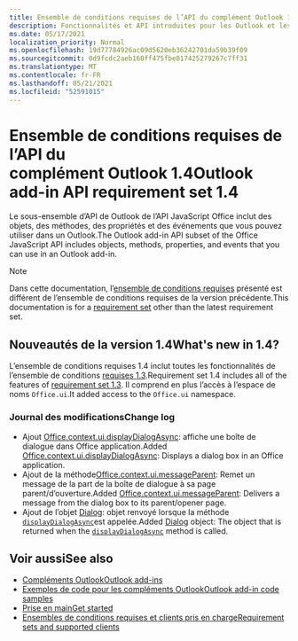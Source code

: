 ```yaml
---
title: Ensemble de conditions requises de l’API du complément Outlook 1.4
description: Fonctionnalités et API introduites pour les Outlook et les API JavaScript Office dans le cadre de l’API de boîte aux lettres 1.4.
ms.date: 05/17/2021
localization_priority: Normal
ms.openlocfilehash: 19d77784926ac09d5620eb36242701da59b39f09
ms.sourcegitcommit: 0d9fcdc2aeb160ff475fbe817425279267c7ff31
ms.translationtype: MT
ms.contentlocale: fr-FR
ms.lasthandoff: 05/21/2021
ms.locfileid: "52591015"
---
```

# <a name="outlook-add-in-api-requirement-set-14"></a><span data-ttu-id="74af9-103">Ensemble de conditions requises de l’API du complément Outlook 1.4</span><span class="sxs-lookup"><span data-stu-id="74af9-103">Outlook add-in API requirement set 1.4</span></span>

<span data-ttu-id="74af9-104">Le sous-ensemble d’API de Outlook de l’API JavaScript Office inclut des objets, des méthodes, des propriétés et des événements que vous pouvez utiliser dans un Outlook.</span><span class="sxs-lookup"><span data-stu-id="74af9-104">The Outlook add-in API subset of the Office JavaScript API includes objects, methods, properties, and events that you can use in an Outlook add-in.</span></span>

> [!NOTE]
> <span data-ttu-id="74af9-105">Dans cette documentation, l’[ensemble de conditions requises](../../requirement-sets/outlook-api-requirement-sets.md) présenté est différent de l’ensemble de conditions requises de la version précédente.</span><span class="sxs-lookup"><span data-stu-id="74af9-105">This documentation is for a [requirement set](../../requirement-sets/outlook-api-requirement-sets.md) other than the latest requirement set.</span></span>

## <a name="whats-new-in-14"></a><span data-ttu-id="74af9-106">Nouveautés de la version 1.4</span><span class="sxs-lookup"><span data-stu-id="74af9-106">What's new in 1.4?</span></span>

<span data-ttu-id="74af9-107">L’ensemble de conditions requises 1.4 inclut toutes les fonctionnalités de l’ensemble de conditions [requises 1.3](../requirement-set-1.3/outlook-requirement-set-1.3.md).</span><span class="sxs-lookup"><span data-stu-id="74af9-107">Requirement set 1.4 includes all of the features of [requirement set 1.3](../requirement-set-1.3/outlook-requirement-set-1.3.md).</span></span> <span data-ttu-id="74af9-108">Il comprend en plus l’accès à l’espace de noms `Office.ui`.</span><span class="sxs-lookup"><span data-stu-id="74af9-108">It added access to the `Office.ui` namespace.</span></span>

### <a name="change-log"></a><span data-ttu-id="74af9-109">Journal des modifications</span><span class="sxs-lookup"><span data-stu-id="74af9-109">Change log</span></span>

- <span data-ttu-id="74af9-110">Ajout [Office.context.ui.displayDialogAsync](/javascript/api/office/office.ui#displaydialogasync-startaddress--options--callback-): affiche une boîte de dialogue dans Office application.</span><span class="sxs-lookup"><span data-stu-id="74af9-110">Added [Office.context.ui.displayDialogAsync](/javascript/api/office/office.ui#displaydialogasync-startaddress--options--callback-): Displays a dialog box in an Office application.</span></span>
- <span data-ttu-id="74af9-111">Ajout de la méthode[Office.context.ui.messageParent](/javascript/api/office/office.ui#messageparent-message-): Remet un message de la part de la boîte de dialogue à sa page parent/d’ouverture.</span><span class="sxs-lookup"><span data-stu-id="74af9-111">Added [Office.context.ui.messageParent](/javascript/api/office/office.ui#messageparent-message-): Delivers a message from the dialog box to its parent/opener page.</span></span>
- <span data-ttu-id="74af9-112">Ajout de l’objet [Dialog](/javascript/api/office/office.dialog): objet renvoyé lorsque la méthode [`displayDialogAsync`](/javascript/api/office/office.ui#displaydialogasync-startaddress--options--callback-)est appelée.</span><span class="sxs-lookup"><span data-stu-id="74af9-112">Added [Dialog](/javascript/api/office/office.dialog) object: The object that is returned when the [`displayDialogAsync`](/javascript/api/office/office.ui#displaydialogasync-startaddress--options--callback-) method is called.</span></span>

## <a name="see-also"></a><span data-ttu-id="74af9-113">Voir aussi</span><span class="sxs-lookup"><span data-stu-id="74af9-113">See also</span></span>

- [<span data-ttu-id="74af9-114">Compléments Outlook</span><span class="sxs-lookup"><span data-stu-id="74af9-114">Outlook add-ins</span></span>](../../../outlook/outlook-add-ins-overview.md)
- [<span data-ttu-id="74af9-115">Exemples de code pour les compléments Outlook</span><span class="sxs-lookup"><span data-stu-id="74af9-115">Outlook add-in code samples</span></span>](https://developer.microsoft.com/outlook/gallery/?filterBy=Outlook,Samples,Add-ins)
- [<span data-ttu-id="74af9-116">Prise en main</span><span class="sxs-lookup"><span data-stu-id="74af9-116">Get started</span></span>](../../../quickstarts/outlook-quickstart.md)
- [<span data-ttu-id="74af9-117">Ensembles de conditions requises et clients pris en charge</span><span class="sxs-lookup"><span data-stu-id="74af9-117">Requirement sets and supported clients</span></span>](../../requirement-sets/outlook-api-requirement-sets.md)
